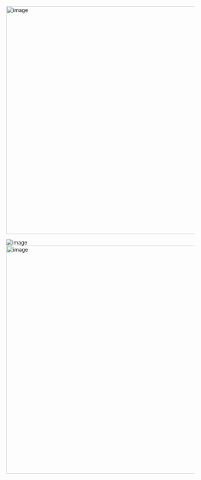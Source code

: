 <img width="610" alt="image" src="https://github.com/user-attachments/assets/9351fa41-4a53-4265-b7f1-02829f2c6c0d">

![image](https://github.com/user-attachments/assets/d720ed1c-28aa-4380-96a5-50d074e14ce9)
<img width="611" alt="image" src="https://github.com/user-attachments/assets/04b85569-fcbe-400c-aea8-50598af5c443">


